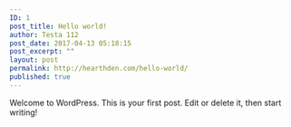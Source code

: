 ```yaml
---
ID: 1
post_title: Hello world!
author: Testa 112
post_date: 2017-04-13 05:18:15
post_excerpt: ""
layout: post
permalink: http://hearthden.com/hello-world/
published: true
---
```

Welcome to WordPress. This is your first post. Edit or delete it, then start writing!